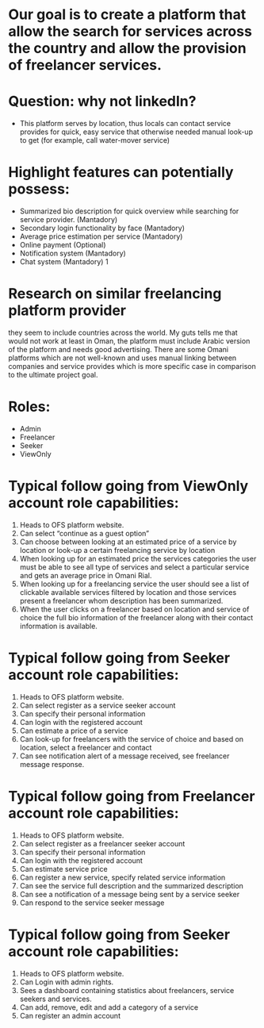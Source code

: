 # Our goal is to create a platform that allow the search for services across the country and allow the provision of freelancer services. 

# Question: why not linkedIn?
-	This platform serves by location, thus locals can contact service provides for quick, easy service that otherwise needed manual look-up to get (for example, call water-mover service)

# Highlight features can potentially possess:
-	Summarized bio description for quick overview while searching for service provider. (Mantadory)
-	Secondary login functionality by face (Mantadory)
-	Average price estimation per service (Mantadory)
-	Online payment (Optional)
-	Notification system (Mantadory)
-	Chat system (Mantadory) 1


# Research on similar freelancing platform provider
they seem to include countries across the world. My guts tells me that would not work at least in Oman, the platform must include Arabic version of the platform and needs good advertising. There are some Omani platforms which are not well-known and uses manual linking between companies and service provides which is more specific case in comparison to the ultimate project goal.


# Roles: 
-	Admin
-	Freelancer
-	Seeker
-	ViewOnly


# Typical follow going from ViewOnly account role capabilities:
1.	Heads to OFS platform website.
2.	Can select “continue as a guest option”
3.	Can choose between looking at an estimated price of a service by location or look-up a certain freelancing service by location
4.	When looking up for an estimated price the services categories the user must be able to see all type of services and select a particular service and gets an average price in Omani Rial.
5.	When looking up for a freelancing service the user should see a list of clickable available services filtered by location and those services present a freelancer whom description has been summarized.
6.	When the user clicks on a freelancer based on location and service of choice the full bio information of the freelancer along with their contact information is available.

# Typical follow going from Seeker account role capabilities:

1.	Heads to OFS platform website.
2.	Can select register as a service seeker account
3.	Can specify their personal information
4.	Can login with the registered account
5.	Can estimate a price of a service
6.	Can look-up for freelancers with the service of choice and based on location, select a freelancer and contact 
7.	Can see notification alert of a message received,  see freelancer message response.


# Typical follow going from Freelancer account role capabilities:

1.	Heads to OFS platform website.
2.	Can select register as a freelancer seeker account
3.	Can specify their personal information
4.	Can login with the registered account
5.	Can estimate service price
6.	Can register a new service, specify related service information
7.	Can see the service full description and the summarized description
8.	Can see a notification of a message being sent by a service seeker
9.	Can respond to the service seeker message


# Typical follow going from Seeker account role capabilities:
1.	Heads to OFS platform website.
2.	Can Login with admin rights.
3.	Sees a dashboard containing statistics about freelancers, service seekers and services.
4.	Can add, remove, edit and add a category of a service
5.	Can register an admin account


